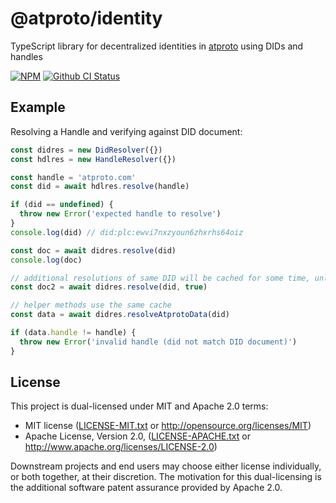 # @atproto/identity

TypeScript library for decentralized identities in [atproto](https://atproto.com) using DIDs and handles

[![NPM](https://img.shields.io/npm/v/@atproto/identity)](https://www.npmjs.com/package/@atproto/identity)
[![Github CI Status](https://github.com/bluesky-social/atproto/actions/workflows/repo.yaml/badge.svg)](https://github.com/bluesky-social/atproto/actions/workflows/repo.yaml)

## Example

Resolving a Handle and verifying against DID document:

```typescript
const didres = new DidResolver({})
const hdlres = new HandleResolver({})

const handle = 'atproto.com'
const did = await hdlres.resolve(handle)

if (did == undefined) {
  throw new Error('expected handle to resolve')
}
console.log(did) // did:plc:ewvi7nxzyoun6zhxrhs64oiz

const doc = await didres.resolve(did)
console.log(doc)

// additional resolutions of same DID will be cached for some time, unless forceRefresh flag is used
const doc2 = await didres.resolve(did, true)

// helper methods use the same cache
const data = await didres.resolveAtprotoData(did)

if (data.handle != handle) {
  throw new Error('invalid handle (did not match DID document)')
}
```

## License

This project is dual-licensed under MIT and Apache 2.0 terms:

- MIT license ([LICENSE-MIT.txt](https://github.com/bluesky-social/atproto/blob/main/LICENSE-MIT.txt) or http://opensource.org/licenses/MIT)
- Apache License, Version 2.0, ([LICENSE-APACHE.txt](https://github.com/bluesky-social/atproto/blob/main/LICENSE-APACHE.txt) or http://www.apache.org/licenses/LICENSE-2.0)

Downstream projects and end users may choose either license individually, or both together, at their discretion. The motivation for this dual-licensing is the additional software patent assurance provided by Apache 2.0.
